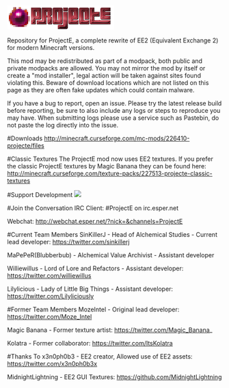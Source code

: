 ![](/src/main/resources/assets/projecte/logo.png?raw=true)

Repository for ProjectE, a complete rewrite of EE2 (Equivalent Exchange 2) for modern Minecraft versions.

This mod may be redistributed as part of a modpack, both public and private modpacks are allowed. You may not mirror the mod by itself or create a "mod installer", legal action will be taken against sites found violating this. Beware of download locations which are not listed on this page as they are often fake updates which could contain malware.

If you have a bug to report, open an issue. Please try the latest release build before reporting, be sure to also include any logs or steps to reproduce you may have. When submitting logs please use a service such as Pastebin, do not paste the log directly into the issue.

#Downloads
http://minecraft.curseforge.com/mc-mods/226410-projecte/files

#Classic Textures
The ProjectE mod now uses EE2 textures. If you prefer the classic ProjectE textures by Magic Banana they can be found here: http://minecraft.curseforge.com/texture-packs/227513-projecte-classic-textures

#Support Development
[![](/patreon.png?raw=true)](https://www.patreon.com/sinkillerj)

#Join the Conversation
IRC Client: \#ProjectE on irc.esper.net

Webchat: http://webchat.esper.net/?nick=&channels=ProjectE

#Current Team Members
SinKillerJ - Head of Alchemical Studies - Current lead developer: https://twitter.com/sinkillerj

MaPePeR(Blubberbub) - Alchemical Value Archivist - Assistant developer

Williewillus - Lord of Lore and Refactors - Assistant developer: https://twitter.com/williewillus

Lilylicious - Lady of Little Big Things - Assistant developer: https://twitter.com/Lilyliciously

#Former Team Members
MozeIntel - Original lead developer: https://twitter.com/Moze_Intel

Magic Banana - Former texture artist: https://twitter.com/Magic_Banana_

Kolatra - Former collaborator: https://twitter.com/ItsKolatra

#Thanks To
x3n0ph0b3 - EE2 creator, Allowed use of EE2 assets: https://twitter.com/x3n0ph0b3x

MidnightLightning - EE2 GUI Textures: https://github.com/MidnightLightning
